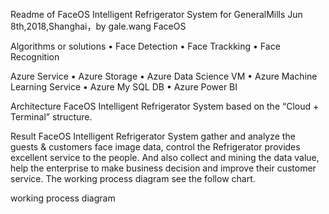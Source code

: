 
Readme of FaceOS Intelligent Refrigerator System for GeneralMills
Jun 8th,2018,Shanghai，by gale.wang FaceOS

Algorithms or solutions
•	Face Detection
•	Face Trackking
•	Face Recognition

Azure Service
•	Azure Storage
•	Azure Data Science VM
•	Azure Machine Learning Service
•	Azure My SQL DB
•	Azure Power BI

Architecture
FaceOS Intelligent Refrigerator System based on the “Cloud + Terminal” structure.

Result
FaceOS Intelligent Refrigerator System gather and analyze the guests & customers face image data, control the Refrigerator provides excellent service to the people. And also collect and mining the data value, help the enterprise to make business decision and improve their customer service. The working process diagram see the follow chart.

 
working process diagram
